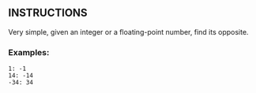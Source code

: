 ## INSTRUCTIONS

Very simple, given an integer or a floating-point number, find its opposite.

### Examples:
```
1: -1
14: -14
-34: 34
```
